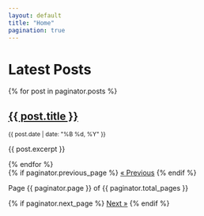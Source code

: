 ```yaml
---
layout: default
title: "Home"
pagination: true
---
```


<h1>Latest Posts</h1>

{% for post in paginator.posts %}
  <div class="blog-post">
    <h2><a href="{{ post.url }}">{{ post.title }}</a></h2>
    <p><small>{{ post.date | date: "%B %d, %Y" }}</small></p>
    <p>{{ post.excerpt }}</p>
  </div>
{% endfor %}

<!-- Pagination Links -->
<div class="pagination">
  {% if paginator.previous_page %}
    <a href="{{ paginator.previous_page_path }}">&laquo; Previous</a>
  {% endif %}
  
  <span>Page {{ paginator.page }} of {{ paginator.total_pages }}</span>

  {% if paginator.next_page %}
    <a href="{{ paginator.next_page_path }}">Next &raquo;</a>
  {% endif %}
</div>